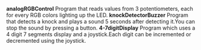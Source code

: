 **analogRGBControl**
Program that reads values from 3 potentiometers, each for every RGB colors lighting up the LED.
**knockDetectorBuzzer**
Program that detects a knock and plays a sound 5 seconds after detecting it.You can stop the sound by pressing a button.
**4-7digitDisplay**
Program which uses a 4 digit 7 segments display and a joystick.Each digit can be incremented or decremented using the joystick.
